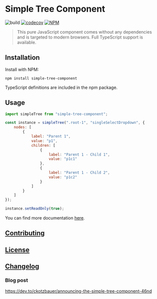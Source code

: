 # Simple Tree Component

![build](https://github.com/ckotzbauer/simple-tree-component/workflows/build/badge.svg)
[![codecov](https://codecov.io/gh/ckotzbauer/simple-tree-component/branch/master/graph/badge.svg?token=CDK8TH9DLZ)](https://codecov.io/gh/ckotzbauer/simple-tree-component)
[![NPM](https://img.shields.io/npm/v/simple-tree-component.svg)](https://www.npmjs.com/package/simple-tree-component)

> This pure JavaScript component comes without any dependencies and is targeted to modern browsers. Full TypeScript support is available.


## Installation

Install with NPM:
```
npm install simple-tree-component
```
TypeScript definitions are included in the npm package.

## Usage

```js
import simpleTree from "simple-tree-component";

const instance = simpleTree(".root-1", "singleSelectDropdown", {
    nodes: [
        {
            label: "Parent 1",
            value: "p1",
            children: [
                {
                    label: "Parent 1 - Child 1",
                    value: "p1c1"
                },
                {
                    label: "Parent 1 - Child 2",
                    value: "p1c2"
                }
            ]
        }
    ]
});

instance.setReadOnly(true);
```

You can find more documentation [here](https://www.ckotzbauer.de/simple-tree-component).


[Contributing](https://github.com/ckotzbauer/simple-tree-component/blob/master/.github/CONTRIBUTING.md)
--------
[License](https://github.com/ckotzbauer/simple-tree-component/blob/master/LICENSE)
--------
[Changelog](https://github.com/ckotzbauer/simple-tree-component/blob/master/CHANGELOG.md)
--------
### Blog post
https://dev.to/ckotzbauer/announcing-the-simple-tree-component-46nd


